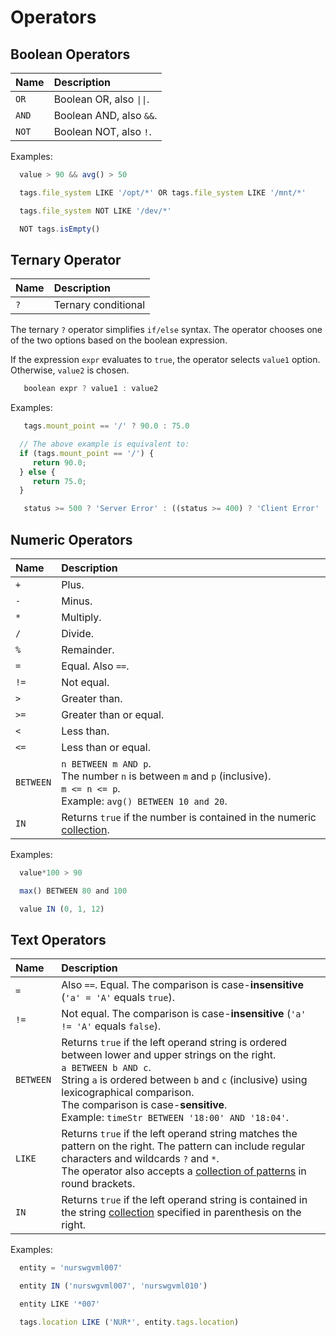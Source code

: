 # Operators

## Boolean Operators

| **Name** | **Description** |
| :--- | :--- |
| `OR` | Boolean OR, also `\|\|`. |
| `AND` | Boolean AND, also `&&`. |
| `NOT` | Boolean NOT, also `!`. |

Examples:

```javascript
  value > 90 && avg() > 50
```

```javascript
  tags.file_system LIKE '/opt/*' OR tags.file_system LIKE '/mnt/*'
```

```javascript
  tags.file_system NOT LIKE '/dev/*'
```

```javascript
  NOT tags.isEmpty()
```

## Ternary Operator

| **Name** | **Description** |
| :--- | :--- |
| `?` | Ternary conditional |

The ternary `?` operator simplifies `if/else` syntax. The operator chooses one of the two options based on the boolean expression.

If the expression `expr` evaluates to `true`, the operator selects `value1` option. Otherwise, `value2` is chosen.

```javascript
   boolean expr ? value1 : value2
```

Examples:

```javascript
   tags.mount_point == '/' ? 90.0 : 75.0

  // The above example is equivalent to:
  if (tags.mount_point == '/') {
     return 90.0;
  } else {
     return 75.0;
  }
```

```javascript
   status >= 500 ? 'Server Error' : ((status >= 400) ? 'Client Error' : ((status >= 300) ? 'Redirect' : 'OK')))
```

## Numeric Operators

| **Name** | **Description** |
| :--- | :--- |
| `+` | Plus. |
| `-` | Minus. |
| `*` | Multiply. |
| `/` | Divide. |
| `%` | Remainder. |
| `=` | Equal. Also `==`. |
| `!=` | Not equal. |
| `>` | Greater than. |
| `>=` | Greater than or equal. |
| `<` | Less than. |
| `<=` | Less than or equal. |
| `BETWEEN` | `n BETWEEN m AND p`.<br>The number `n` is between `m` and `p` (inclusive).<br>`m <= n <= p`.<br>Example: `avg() BETWEEN 10 and 20`. |
| `IN` | Returns `true` if the number is contained in the numeric [collection](functions-collection.md#in). |

Examples:

```javascript
  value*100 > 90
```

```javascript
  max() BETWEEN 80 and 100
```

```javascript
  value IN (0, 1, 12)
```

## Text Operators

| **Name** | **Description** |
| :--- | :--- |
| `=` | Also `==`. Equal. The comparison is case-**insensitive** (`'a' = 'A'` equals `true`).|
| `!=` | Not equal. The comparison is case-**insensitive** (`'a' != 'A'` equals `false`).|
| `BETWEEN` | Returns `true` if the left operand string is ordered between lower and upper strings on the right.<br>`a BETWEEN b AND c`.<br>String `a` is ordered between `b` and `c` (inclusive) using lexicographical comparison.<br>The comparison is case-**sensitive**.<br>Example: `timeStr BETWEEN '18:00' AND '18:04'`.|
| `LIKE` | Returns `true` if the left operand string matches the pattern on the right. The pattern can include regular characters and wildcards `?` and `*`.<br>The operator also accepts a [collection of patterns](functions-collection.md#like) in round brackets.|
| `IN` | Returns `true` if the left operand string is contained in the string [collection](functions-collection.md#in) specified in parenthesis on the right. |

Examples:

```javascript
  entity = 'nurswgvml007'
```

```javascript
  entity IN ('nurswgvml007', 'nurswgvml010')
```

```javascript
  entity LIKE '*007'
```

```javascript
  tags.location LIKE ('NUR*', entity.tags.location)
```